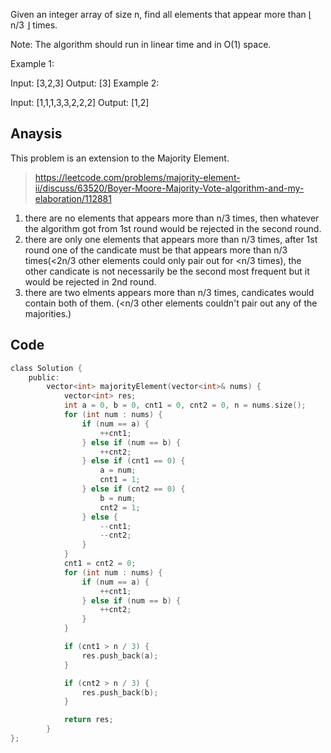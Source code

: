 Given an integer array of size n, find all elements that appear more than ⌊ n/3 ⌋ times.

Note: The algorithm should run in linear time and in O(1) space.

Example 1:

Input: [3,2,3]
Output: [3]
Example 2:

Input: [1,1,1,3,3,2,2,2]
Output: [1,2]

## Anaysis

This problem is an extension to the Majority Element.

> https://leetcode.com/problems/majority-element-ii/discuss/63520/Boyer-Moore-Majority-Vote-algorithm-and-my-elaboration/112881 

1. there are no elements that appears more than n/3 times, then whatever the algorithm  got from 1st round would be rejected in the second round.
2. there are only one elements that appears more than n/3 times, after 1st round one of  the candicate must be that appears more than n/3 times(<2n/3 other elements could only pair out for <n/3 times), the other candicate is not necessarily be the second most frequent but it would be rejected in 2nd round.
3. there are two elments appears more than n/3 times, candicates would contain both of them. (<n/3 other elements couldn't pair out any of the majorities.)

## Code

```c
class Solution {
    public:
        vector<int> majorityElement(vector<int>& nums) {
            vector<int> res;
            int a = 0, b = 0, cnt1 = 0, cnt2 = 0, n = nums.size();
            for (int num : nums) {
                if (num == a) {
                    ++cnt1; 
                } else if (num == b) {
                    ++cnt2; 
                } else if (cnt1 == 0) {
                    a = num;
                    cnt1 = 1;
                } else if (cnt2 == 0) {
                    b = num;
                    cnt2 = 1;
                } else {
                    --cnt1;
                    --cnt2;
                }
            }
            cnt1 = cnt2 = 0;
            for (int num : nums) {
                if (num == a) {
                    ++cnt1; 
                } else if (num == b) {
                    ++cnt2; 
                }
            }

            if (cnt1 > n / 3) {
                res.push_back(a); 
            }

            if (cnt2 > n / 3) {
                res.push_back(b); 
            }

            return res;
        }
};

```